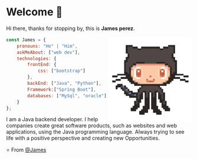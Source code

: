 # Welcome 👋
Hi there, thanks for stopping by, this is **James perez**.

<img align='right' src="https://raw.githubusercontent.com/iCharlesZ/FigureBed/master/img/octocat.gif" width="230">

```javascript
const James = {
    pronouns: "He" | "Him",
    askMeAbout: ["web dev"],
    technologies: {
        frontEnd: {
            css: ["bootstrap"]
        },
        backEnd: ["Java", "Python"],
        Framework:["Spring Boot"],
        databases: ["MySql", "oracle"],
    }
};
```
I am a Java backend developer. I help companies create great software products, such as websites and web applications, using the Java programming language.
Always trying to see life with a positive perspective and creating new Opportunities.

⭐️ From [@James](https://github.com/Hursarior)
